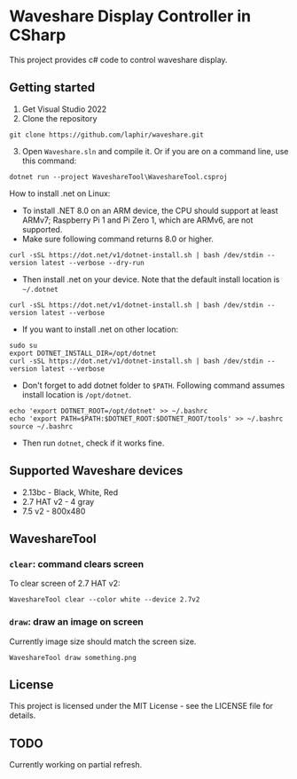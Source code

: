 # Waveshare Display Controller in CSharp

This project provides c# code to control waveshare display.

## Getting started
1. Get Visual Studio 2022
2. Clone the repository
```
git clone https://github.com/laphir/waveshare.git
```
3. Open `Waveshare.sln` and compile it. Or if you are on a command line, use this command:
```
dotnet run --project WaveshareTool\WaveshareTool.csproj
```


How to install .net on Linux:
* To install .NET 8.0 on an ARM device, the CPU should support at least ARMv7; Raspberry Pi 1 and Pi Zero 1, which are ARMv6, are not supported.
* Make sure following command returns 8.0 or higher.
```
curl -sSL https://dot.net/v1/dotnet-install.sh | bash /dev/stdin --version latest --verbose --dry-run
```
* Then install .net on your device. Note that the default install location is `~/.dotnet`
```
curl -sSL https://dot.net/v1/dotnet-install.sh | bash /dev/stdin --version latest --verbose
```
* If you want to install .net on other location:
```
sudo su
export DOTNET_INSTALL_DIR=/opt/dotnet
curl -sSL https://dot.net/v1/dotnet-install.sh | bash /dev/stdin --version latest --verbose
```
* Don't forget to add dotnet folder to `$PATH`. Following command assumes install location is `/opt/dotnet`. 
```
echo 'export DOTNET_ROOT=/opt/dotnet' >> ~/.bashrc
echo 'export PATH=$PATH:$DOTNET_ROOT:$DOTNET_ROOT/tools' >> ~/.bashrc
source ~/.bashrc
```
* Then run `dotnet`, check if it works fine.

## Supported Waveshare devices
* 2.13bc - Black, White, Red
* 2.7 HAT v2 - 4 gray
* 7.5 v2 - 800x480

## WaveshareTool
### `clear`: command clears screen
To clear screen of 2.7 HAT v2:
```
WaveshareTool clear --color white --device 2.7v2
```

### `draw`: draw an image on screen
Currently image size should match the screen size.
```
WaveshareTool draw something.png
```

## License
This project is licensed under the MIT License - see the LICENSE file for details.

## TODO
Currently working on partial refresh.
